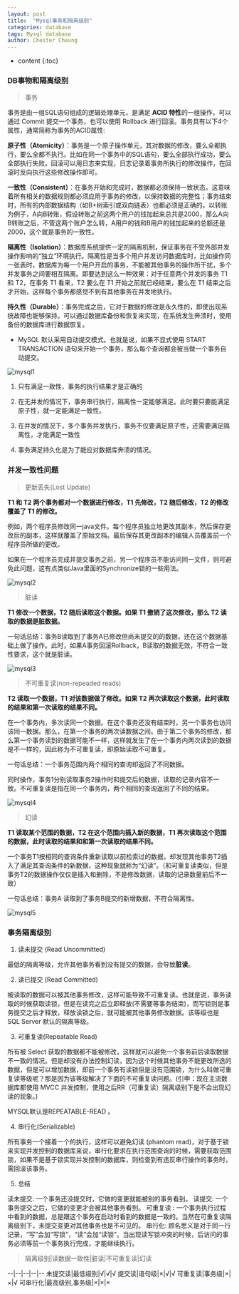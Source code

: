 ```yaml
---
layout: post
title:  "Mysql事务和隔离级别"
categories: database
tags: Mysql database
author: Chester Cheung
---
```


* content
{:toc}


### DB事物和隔离级别

> 事务

事务是由一组SQL语句组成的逻辑处理单元，是满足 **ACID 特性**的一组操作，可以通过 Commit 提交一个事务，也可以使用 Rollback 进行回滚。事务具有以下4个属性，通常简称为事务的ACID属性:

**原子性（Atomicity）**：事务是一个原子操作单元，其对数据的修改，要么全都执行，要么全都不执行。比如在同一个事务中的SQL语句，要么全部执行成功，要么全部执行失败。回滚可以用日志来实现，日志记录着事务所执行的修改操作，在回滚时反向执行这些修改操作即可。

**一致性（Consistent）**：在事务开始和完成时，数据都必须保持一致状态。这意味着所有相关的数据规则都必须应用于事务的修改，以保持数据的完整性；事务结束时，所有的内部数据结构（如B+树索引或双向链表）也都必须是正确的。以转账为例子，A向B转账，假设转账之前这两个用户的钱加起来总共是2000，那么A向B转账之后，不管这两个账户怎么转，A用户的钱和B用户的钱加起来的总额还是2000，这个就是事务的一致性。

**隔离性（Isolation）**：数据库系统提供一定的隔离机制，保证事务在不受外部并发操作影响的“独立”环境执行。隔离性是当多个用户并发访问数据库时，比如操作同一张表时，数据库为每一个用户开启的事务，不能被其他事务的操作所干扰，多个并发事务之间要相互隔离。即要达到这么一种效果：对于任意两个并发的事务 T1 和 T2，在事务 T1 看来，T2 要么在 T1 开始之前就已经结束，要么在 T1 结束之后才开始，这样每个事务都感觉不到有其他事务在并发地执行。

**持久性（Durable）**：事务完成之后，它对于数据的修改是永久性的，即使出现系统故障也能够保持。可以通过数据库备份和恢复来实现，在系统发生奔溃时，使用备份的数据库进行数据恢复。






* MySQL 默认采用自动提交模式。也就是说，如果不显式使用 START TRANSACTION 语句来开始一个事务，那么每个查询都会被当做一个事务自动提交。

![mysql1](https://github.com/zhyChesterCheung/ZXBlog/raw/master/%E6%95%B0%E6%8D%AE%E5%BA%93/MySQL/advance/images/shiwu_1.png)

1. 只有满足一致性，事务的执行结果才是正确的

2. 在无并发的情况下，事务串行执行，隔离性一定能够满足。此时要只要能满足原子性，就一定能满足一致性。
3. 在并发的情况下，多个事务并发执行，事务不仅要满足原子性，还需要满足隔离性，才能满足一致性

4. 事务满足持久化是为了能应对数据库奔溃的情况。

### 并发一致性问题

> 更新丢失(Lost Update)

**T1 和 T2 两个事务都对一个数据进行修改，T1 先修改，T2 随后修改，T2 的修改覆盖了 T1 的修改。**

例如，两个程序员修改同一java文件。每个程序员独立地更改其副本，然后保存更改后的副本，这样就覆盖了原始文档。最后保存其更改副本的编辑人员覆盖前一个程序员所做的更改。

如果在一个程序员完成并提交事务之前，另一个程序员不能访问同一文件，则可避免此问题，这有点类似Java里面的Synchronize锁的一些用法。

![mysql2](https://github.com/zhyChesterCheung/ZXBlog/raw/master/%E6%95%B0%E6%8D%AE%E5%BA%93/MySQL/advance/images/shiwu_2.png)

> 脏读

**T1 修改一个数据，T2 随后读取这个数据。如果 T1 撤销了这次修改，那么 T2 读取的数据是脏数据。**

一句话总结：事务B读取到了事务A已修改但尚未提交的的数据，还在这个数据基础上做了操作。此时，如果A事务回滚Rollback，B读取的数据无效，不符合一致性要求，这个就是脏读。

![mysql3](https://github.com/zhyChesterCheung/ZXBlog/raw/master/%E6%95%B0%E6%8D%AE%E5%BA%93/MySQL/advance/images/shiwu_3.png)

> 不可重复读(non-repeaded reads)

**T2 读取一个数据，T1 对该数据做了修改。如果 T2 再次读取这个数据，此时读取的结果和第一次读取的结果不同。**

在一个事务内，多次读同一个数据。在这个事务还没有结束时，另一个事务也访问该同一数据。那么，在第一个事务的两次读数据之间。由于第二个事务的修改，那么第一个事务读到的数据可能不一样，这样就发生了在一个事务内两次读到的数据是不一样的，因此称为不可重复读，即原始读取不可重复。

一句话总结：一个事务范围内两个相同的查询却返回了不同数据。

同时操作，事务1分别读取事务2操作时和提交后的数据，读取的记录内容不一致。不可重复读是指在同一个事务内，两个相同的查询返回了不同的结果。

![mysql4](https://github.com/zhyChesterCheung/ZXBlog/raw/master/%E6%95%B0%E6%8D%AE%E5%BA%93/MySQL/advance/images/shiwu_4.png)

> 幻读

**T1 读取某个范围的数据，T2 在这个范围内插入新的数据，T1 再次读取这个范围的数据，此时读取的结果和和第一次读取的结果不同。**

一个事务T1按相同的查询条件重新读取以前检索过的数据，却发现其他事务T2插入了满足其查询条件的新数据，这种现象就称为“幻读”。（和可重复读类似，但是事务T2的数据操作仅仅是插入和删除，不是修改数据，读取的记录数量前后不一致）

一句话总结：事务A 读取到了事务B提交的新增数据，不符合隔离性。

![mysql5](https://github.com/zhyChesterCheung/ZXBlog/raw/master/%E6%95%B0%E6%8D%AE%E5%BA%93/MySQL/advance/images/shiwu_5.png)

### 事务隔离级别

1. 读未提交 (Read Uncommitted)

最低的隔离等级，允许其他事务看到没有提交的数据，会导致**脏读**。

2. 读已提交 (Read Committed)

被读取的数据可以被其他事务修改，这样可能导致不可重复读。也就是说，事务读取的时候获取读锁，但是在读完之后立即释放(不需要等事务结束)，而写锁则是事务提交之后才释放，释放读锁之后，就可能被其他事务修改数据。该等级也是 SQL Server 默认的隔离等级。

3. 可重复读(Repeatable Read)

所有被 Select 获取的数据都不能被修改，这样就可以避免一个事务前后读取数据不一致的情况。但是却没有办法控制幻读，因为这个时候其他事务不能更改所选的数据，但是可以增加数据，即前一个事务有读锁但是没有范围锁，为什么叫做可重复读等级呢？那是因为该等级解决了下面的不可重复读问题。(引申：现在主流数据库都使用 MVCC 并发控制，使用之后RR（可重复读）隔离级别下是不会出现幻读的现象。)

MYSQL默认是REPEATABLE-READ 。

4. 串行化(Serializable)

所有事务一个接着一个的执行，这样可以避免幻读 (phantom read)，对于基于锁来实现并发控制的数据库来说，串行化要求在执行范围查询的时候，需要获取范围锁，如果不是基于锁实现并发控制的数据库，则检查到有违反串行操作的事务时，需回滚该事务。

5. 总结

读未提交: 一个事务还没提交时，它做的变更就能被别的事务看到。
读提交: 一个事务提交之后，它做的变更才会被其他事务看到。
可重复读 : 一个事务执行过程中看到的数据，总是跟这个事务在启动时看到的数据是一致的。当然在可重复读隔离级别下，未提交变更对其他事务也是不可见的。
串行化: 顾名思义是对于同一行记录，“写”会加“写锁”，“读”会加“读锁”。当出现读写锁冲突的时候，后访问的事务必须等前一个事务执行完成，才能继续执行。

> 隔离级别|读数据一致性|脏读|不可重复读|幻读

--|--|--|--|--
未提交读|最低级别|√|√|√
提交读|语句级|×|√|√
可重复读|事务级|×|×|√
可串行化|最高级别,事务级|×|×|×
